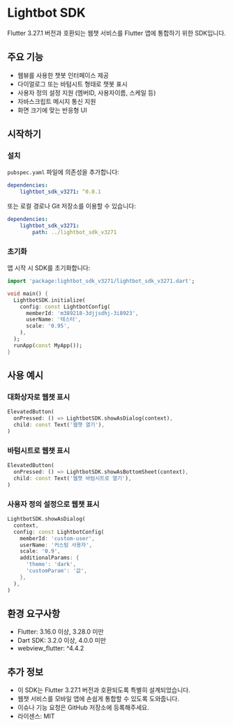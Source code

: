 <!--
This README describes the package. If you publish this package to pub.dev,
this README's contents appear on the landing page for your package.

For information about how to write a good package README, see the guide for
[writing package pages](https://dart.dev/tools/pub/writing-package-pages).

For general information about developing packages, see the Dart guide for
[creating packages](https://dart.dev/guides/libraries/create-packages)
and the Flutter guide for
[developing packages and plugins](https://flutter.dev/to/develop-packages).
-->

# Lightbot SDK

Flutter 3.27.1 버전과 호환되는 웹챗 서비스를 Flutter 앱에 통합하기 위한 SDK입니다.

## 주요 기능

-   웹뷰를 사용한 챗봇 인터페이스 제공
-   다이얼로그 또는 바텀시트 형태로 챗봇 표시
-   사용자 정의 설정 지원 (멤버ID, 사용자이름, 스케일 등)
-   자바스크립트 메시지 통신 지원
-   화면 크기에 맞는 반응형 UI

## 시작하기

### 설치

`pubspec.yaml` 파일에 의존성을 추가합니다:

```yaml
dependencies:
    lightbot_sdk_v3271: ^0.0.1
```

또는 로컬 경로나 Git 저장소를 이용할 수 있습니다:

```yaml
dependencies:
    lightbot_sdk_v3271:
        path: ../lightbot_sdk_v3271
```

### 초기화

앱 시작 시 SDK를 초기화합니다:

```dart
import 'package:lightbot_sdk_v3271/lightbot_sdk_v3271.dart';

void main() {
  LightbotSDK.initialize(
    config: const LightbotConfig(
      memberId: 'm389218-3djjsdhj-3i8923',
      userName: '테스터',
      scale: '0.95',
    ),
  );
  runApp(const MyApp());
}
```

## 사용 예시

### 대화상자로 웹챗 표시

```dart
ElevatedButton(
  onPressed: () => LightbotSDK.showAsDialog(context),
  child: const Text('웹챗 열기'),
)
```

### 바텀시트로 웹챗 표시

```dart
ElevatedButton(
  onPressed: () => LightbotSDK.showAsBottomSheet(context),
  child: const Text('웹챗 바텀시트로 열기'),
)
```

### 사용자 정의 설정으로 웹챗 표시

```dart
LightbotSDK.showAsDialog(
  context,
  config: const LightbotConfig(
    memberId: 'custom-user',
    userName: '커스텀 사용자',
    scale: '0.9',
    additionalParams: {
      'theme': 'dark',
      'customParam': '값',
    },
  ),
)
```

## 환경 요구사항

-   Flutter: 3.16.0 이상, 3.28.0 미만
-   Dart SDK: 3.2.0 이상, 4.0.0 미만
-   webview_flutter: ^4.4.2

## 추가 정보

-   이 SDK는 Flutter 3.27.1 버전과 호환되도록 특별히 설계되었습니다.
-   웹챗 서비스를 모바일 앱에 손쉽게 통합할 수 있도록 도와줍니다.
-   이슈나 기능 요청은 GitHub 저장소에 등록해주세요.
-   라이센스: MIT
